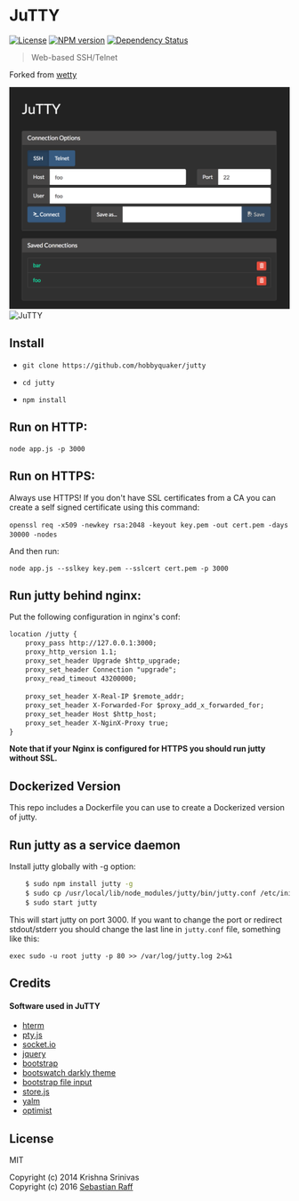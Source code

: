 # JuTTY

[![License][mit-badge]][mit-url]
[![NPM version](https://badge.fury.io/js/jutty.svg)](http://badge.fury.io/js/jutty)
[![Dependency Status](https://img.shields.io/gemnasium/hobbyquaker/jutty.svg?maxAge=2592000)](https://gemnasium.com/github.com/hobbyquaker/jutty)

> Web-based SSH/Telnet

Forked from [wetty](https://github.com/krishnasrinivas/wetty)

![JuTTY Settings](/settings.png?raw=true)
![JuTTY](/terminal.png?raw=true)

## Install

*  `git clone https://github.com/hobbyquaker/jutty`

*  `cd jutty`

*  `npm install`

## Run on HTTP:

    node app.js -p 3000


## Run on HTTPS:

Always use HTTPS! If you don't have SSL certificates from a CA you can
create a self signed certificate using this command:

  `openssl req -x509 -newkey rsa:2048 -keyout key.pem -out cert.pem -days 30000 -nodes`

And then run:

    node app.js --sslkey key.pem --sslcert cert.pem -p 3000


## Run jutty behind nginx:

Put the following configuration in nginx's conf:

    location /jutty {
	    proxy_pass http://127.0.0.1:3000;
	    proxy_http_version 1.1;
	    proxy_set_header Upgrade $http_upgrade;
	    proxy_set_header Connection "upgrade";
	    proxy_read_timeout 43200000;

	    proxy_set_header X-Real-IP $remote_addr;
	    proxy_set_header X-Forwarded-For $proxy_add_x_forwarded_for;
	    proxy_set_header Host $http_host;
	    proxy_set_header X-NginX-Proxy true;
    }



**Note that if your Nginx is configured for HTTPS you should run jutty without SSL.**

## Dockerized Version

This repo includes a Dockerfile you can use to create a Dockerized version of jutty. 
 


## Run jutty as a service daemon

Install jutty globally with -g option:

```bash
    $ sudo npm install jutty -g
    $ sudo cp /usr/local/lib/node_modules/jutty/bin/jutty.conf /etc/init
    $ sudo start jutty
```

This will start jutty on port 3000. If you want to change the port or redirect stdout/stderr you should change the last line in `jutty.conf` file, something like this:

    exec sudo -u root jutty -p 80 >> /var/log/jutty.log 2>&1

## Credits

#### Software used in JuTTY

* [hterm](https://chromium.googlesource.com/apps/libapps/+/master/hterm/)
* [pty.js](https://github.com/chjj/pty.js/)
* [socket.io](http://socket.io/)
* [jquery](https://jquery.com/)
* [bootstrap](http://getbootstrap.com/)
* [bootswatch darkly theme](https://bootswatch.com/darkly/)
* [bootstrap file input](http://plugins.krajee.com/file-input)
* [store.js](https://github.com/marcuswestin/store.js/)
* [yalm](https://github.com/hobbyquaker/yalm)
* [optimist](https://github.com/substack/node-optimist)

## License

MIT

Copyright (c) 2014 Krishna Srinivas    
Copyright (c) 2016 [Sebastian Raff](https://github.com/hobbyquaker)

[mit-badge]: https://img.shields.io/badge/License-MIT-blue.svg?style=flat
[mit-url]: LICENSE